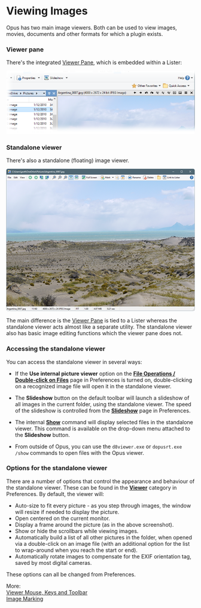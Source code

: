 # Viewing Images

Opus has two main image viewers. Both can be used to view images, movies, documents and other formats for which a plugin exists.

### Viewer pane

There's the integrated [Viewer Pane](/Manual/basic_concepts/the_lister/viewer_pane.md), which is embedded within a Lister:

![](/Manual/images/media/13/viewer_pane.png)

### Standalone viewer

There's also a standalone (floating) image viewer.

![](/Manual/images/media/13/standalone_viewer.png)

The main difference is the [Viewer Pane](/Manual/basic_concepts/the_lister/viewer_pane.md) is tied to a Lister whereas the standalone viewer acts almost like a separate utility. The standalone viewer also has basic image editing functions which the viewer pane does not.

### Accessing the standalone viewer

You can access the standalone viewer in several ways:

- If the **Use internal picture viewer** option on the **[File Operations / Double-click on Files](/Manual/preferences/preferences_categories/file_operations/double-click_files/README.md)** page in Preferences is turned on, double-clicking on a recognized image file will open it in the standalone viewer.

- The **Slideshow** button on the default toolbar will launch a slideshow of all images in the current folder, using the standalone viewer. The speed of the slideshow is controlled from the **[Slideshow](/Manual/preferences/preferences_categories/viewer/standalone_viewer/slideshow.md)** page in Preferences.

- The internal **[Show](/Manual/reference/command_reference/internal_commands/show.md)** command will display selected files in the standalone viewer. This command is available on the drop-down menu attached to the **Slideshow** button.  
- From outside of Opus, you can use the `d8viewer.exe` or `dopusrt.exe /show` commands to open files with the Opus viewer.

### Options for the standalone viewer

There are a number of options that control the appearance and behaviour of the standalone viewer. These can be found in the **[Viewer](/Manual/preferences/preferences_categories/viewer/README.md)** category in Preferences. By default, the viewer will:

- Auto-size to fit every picture - as you step through images, the window will resize if needed to display the picture.
- Open centered on the current monitor.
- Display a frame around the picture (as in the above screenshot).
- Show or hide the scrollbars while viewing images.
- Automatically build a list of all other pictures in the folder, when opened via a double-click on an image file (with an additional option for the list to wrap-around when you reach the start or end).
- Automatically rotate images to compensate for the EXIF orientation tag, saved by most digital cameras.

These options can all be changed from Preferences.

More:  
[Viewer Mouse, Keys and Toolbar](/Manual/additional_functionality/viewing_images/viewer_keys_and_toolbar.md)  
[Image Marking](/Manual/additional_functionality/viewing_images/image_marking.md)  
